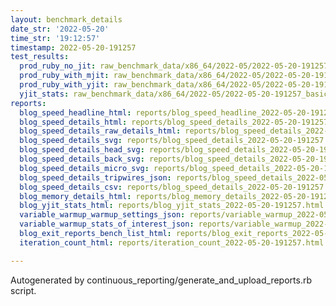 ```yaml
---
layout: benchmark_details
date_str: '2022-05-20'
time_str: '19:12:57'
timestamp: 2022-05-20-191257
test_results:
  prod_ruby_no_jit: raw_benchmark_data/x86_64/2022-05/2022-05-20-191257_basic_benchmark_prod_ruby_no_jit.json
  prod_ruby_with_mjit: raw_benchmark_data/x86_64/2022-05/2022-05-20-191257_basic_benchmark_prod_ruby_with_mjit.json
  prod_ruby_with_yjit: raw_benchmark_data/x86_64/2022-05/2022-05-20-191257_basic_benchmark_prod_ruby_with_yjit.json
  yjit_stats: raw_benchmark_data/x86_64/2022-05/2022-05-20-191257_basic_benchmark_yjit_stats.json
reports:
  blog_speed_headline_html: reports/blog_speed_headline_2022-05-20-191257.html
  blog_speed_details_html: reports/blog_speed_details_2022-05-20-191257.html
  blog_speed_details_raw_details_html: reports/blog_speed_details_2022-05-20-191257.raw_details.html
  blog_speed_details_svg: reports/blog_speed_details_2022-05-20-191257.svg
  blog_speed_details_head_svg: reports/blog_speed_details_2022-05-20-191257.head.svg
  blog_speed_details_back_svg: reports/blog_speed_details_2022-05-20-191257.back.svg
  blog_speed_details_micro_svg: reports/blog_speed_details_2022-05-20-191257.micro.svg
  blog_speed_details_tripwires_json: reports/blog_speed_details_2022-05-20-191257.tripwires.json
  blog_speed_details_csv: reports/blog_speed_details_2022-05-20-191257.csv
  blog_memory_details_html: reports/blog_memory_details_2022-05-20-191257.html
  blog_yjit_stats_html: reports/blog_yjit_stats_2022-05-20-191257.html
  variable_warmup_warmup_settings_json: reports/variable_warmup_2022-05-20-191257.warmup_settings.json
  variable_warmup_stats_of_interest_json: reports/variable_warmup_2022-05-20-191257.stats_of_interest.json
  blog_exit_reports_bench_list_html: reports/blog_exit_reports_2022-05-20-191257.bench_list.html
  iteration_count_html: reports/iteration_count_2022-05-20-191257.html

---
```

Autogenerated by continuous_reporting/generate_and_upload_reports.rb script.
